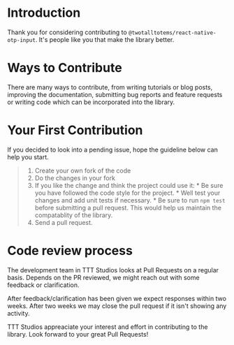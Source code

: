 # Introduction

Thank you for considering contributing to `@twotalltotems/react-native-otp-input`. It's people like you that make the library better.

# Ways to Contribute

There are many ways to contribute, from writing tutorials or blog posts, improving the documentation, submitting bug reports and feature requests or writing code which can be incorporated into the library.


# Your First Contribution
If you decided to look into a pending issue, hope the guideline below can help you start.

>1. Create your own fork of the code
>2. Do the changes in your fork
>3. If you like the change and think the project could use it: 
	* Be sure you have followed the code style for the project.
	* Well test your changes and add unit tests if necessary. 
	* Be sure to run `npm test` before submitting a pull request. This would help us maintain the compatablity of the library. 
>4. Send a pull request. 

# Code review process
The development team in TTT Studios looks at Pull Requests on a regular basis. Depends on the PR reviewed, we might reach out with some feedback or clarification. 

After feedback/clarification has been given we expect responses within two weeks. After two weeks we may close the pull request if it isn't showing any activity.

TTT Studios appreaciate your interest and effort in contributing to the library. Look forward to your great Pull Requests!






